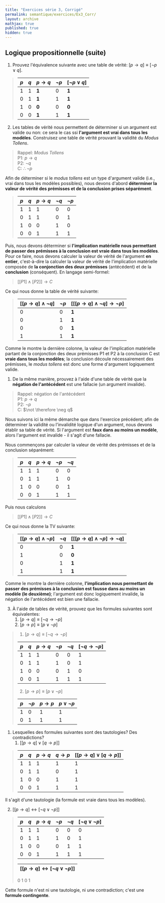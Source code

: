 ```yaml
---
title: "Exercices série 3, Corrigé"
permalink: semantique/exercices/Ex3_Corr/
layout: archive
mathjax: true
published: true
hidden: true
---
```


## Logique propositionnelle (suite)

1. Prouvez l'équivalence suivante avec une table de vérité: [$p \rightarrow q] \equiv [\neg p \lor q]$.

> | $p$ | $q$ | $p \rightarrow q$ | $\neg p$ | $[\neg p \lor q]$ |
> |---|---|---|---|---|
> | 1   | 1   | **1**   | 0 | **1**
> | 0   | 1   | **1**   | 1 | **1**
> | 1   | 0   | **0**   | 0 | **0**
> | 0   | 0   | **1**   | 1 | **1**


2. Les tables de vérité nous permettent de déterminer si un argument est valide ou non: ce sera le cas ssi **l'argument est vrai dans tous les modèles**. Construisez une table de vérité prouvant la validité du *Modus Tollens*.

> Rappel: *Modus Tollens*  
> P1: $p \rightarrow q$  
> P2: $\neg q$  
> C: $\therefore \neg p$

Afin de déterminer si le *modus tollens* est un type d'argument valide (i.e., vrai dans tous les modèles possibles), nous devons d'abord **déterminer la valeur de vérité des prémisses et de la conclusion prises séparément**.

> | $p$ | $q$ | $p \rightarrow q$ | $\neg q$ | $\neg p$
> |---|---|---|---|---|
> | 1   | 1   | 1 | 0 | 0
> | 0   | 1   | 1 | 0 | 1
> | 1   | 0   | 0 | 1 | 0
> | 0   | 0   | 1 | 1 | 1

Puis, nous devons déterminer si **l'implication matérielle nous permettant de passer des prémisses à la conclusion est vraie dans tous les modèles**. Pour ce faire, nous devons calculer la valeur de vérité de l'argument **en entier**, c'est-à-dire la calculer la valeur de vérité de l'implication matérielle composée de **la conjonction des deux prémisses** (antécédent) et de la **conclusion** (conséquent). En langage semi-formel:

> $[[P1] \land [P2]] \rightarrow C$

Ce qui nous donne la table de vérité suivante:

> | $[[p \rightarrow q] \land \neg q]$ | $\neg p$ | $[[[p \rightarrow q] \land \neg q] \rightarrow \neg p]$
> |---|---|---|
> | 0 | 0 | **1**
> | 0 | 1 | **1**
> | 0 | 0 | **1**
> | 1 | 1 | **1**

Comme le montre la dernière colonne, la valeur de l'implication matérielle partant de la conjonction des deux prémisses P1 et P2 à la conclusion C est **vraie dans tous les modèles**; la conclusion découle nécessairement des prémisses, le *modus tollens* est donc une forme d'argument logiquement valide.

1. De la même manière, prouvez à l'aide d'une table de vérité que la **négation de l'antécédent** est une fallacie (un argument invalide).

> Rappel: négation de l'antécédent  
> P1: $p \rightarrow q$  
> P2: $\neg p$  
> C: $\not \therefore \neg q$

Nous suivons ici la même démarche que dans l'exercice précédent; afin de déterminer la validité ou l'invalidité logique d'un argument, nous devons établir sa table de vérité. Si l'argument est **faux dans au moins un modèle**, alors l'argument est invalide - il s'agit d'une fallacie.

Nous commençons par calculer la valeur de vérité des prémisses et de la conclusion séparément:

> | $p$ | $q$ | $p \rightarrow q$ | $\neg p$ | $\neg q$
> |---|---|---|---|---|
> | 1   | 1   | 1 | 0 | 0
> | 0   | 1   | 1 | 1 | 0
> | 1   | 0   | 0 | 0 | 1
> | 0   | 0   | 1 | 1 | 1

Puis nous calculons

> $[[P1] \land [P2]] \rightarrow C$

Ce qui nous donne la TV suivante:

> | $[[p \rightarrow q] \land \neg p]$ | $\neg q$ | $[[[p \rightarrow q] \land \neg p] \rightarrow \neg q]$
> |---|---|---|
> | 0 | 0 | **1**
> | 1 | 0 | **0**
> | 0 | 1 | **1**
> | 1 | 1 | **1**

Comme le montre la dernière colonne, **l'implication nous permettant de passer des prémisses à la conclusion est fausse dans au moins un modèle (le deuxième)**; l'argument est donc logiquement invalide, la négation de l'antécédent est bien une fallacie.

3. À l'aide de tables de vérité, prouvez que les formules suivantes sont équivalentes:  
   1. $[p \rightarrow q] \equiv [\neg q \rightarrow \neg p]$
   2. $[p \rightarrow p] \equiv [p \lor \neg p]$

> 1. $[p \rightarrow q] \equiv [\neg q \rightarrow \neg p]$
> 
> | $p$ | $q$ | $p \rightarrow q$ | $\neg p$ | $\neg q$ | $[\neg q \rightarrow \neg p]$
> |---|---|---|---|---|---|
> | 1  | 1   | 1 | 0 | 0 | 1
> | 0  | 1   | 1 | 1 | 0 | 1
> | 1  | 0   | 0 | 0 | 1 | 0
> | 0  | 0   | 1 | 1 | 1 | 1
>
> 2. $[p \rightarrow p] \equiv [p \lor \neg p]$
>
> | $p$ | $\neg p$ | $p \rightarrow p$ | $p \lor \neg p$
> |---|---|---|---|
> | 1 | 0 | 1 | 1
> | 0 | 1 | 1 | 1

1. Lesquelles des formules suivantes sont des tautologies? Des contradictions?
   1. $[[p \rightarrow q] \lor [q \rightarrow p]]$

> | $p$ | $q$ | $p \rightarrow q$ | $q \rightarrow p$ | $[[p \rightarrow q] \lor [q \rightarrow p]]$
> |---|---|---|---|---
> | 1  | 1   | 1 | 1 | 1
> | 0  | 1   | 1 | 0 | 1
> | 1  | 0   | 0 | 1 | 1
> | 0  | 0   | 1 | 1 | 1

Il s'agit d'une tautologie (la formule est vraie dans tous les modèles).

   2. $[[p \rightarrow q] \leftrightarrow [\neg q \lor \neg p]]$

> | $p$ | $q$ | $p \rightarrow q$ | $\neg p$ | $\neg q$ | $[\neg q \lor \neg p]$ |
> |---|---|---|---|---|---|
> | 1  | 1   | 1 | 0 | 0 | 0
> | 0  | 1   | 1 | 1 | 0 | 1
> | 1  | 0   | 0 | 0 | 1 | 1
> | 0  | 0   | 1 | 1 | 1 | 1
>
> | $[[p \rightarrow q] \leftrightarrow [\neg q \lor \neg p]]$ |
> |---
> 0
> 1
> 0
> 1

Cette formule n'est ni une tautologie, ni une contradiction; c'est une **formule contingente**.
